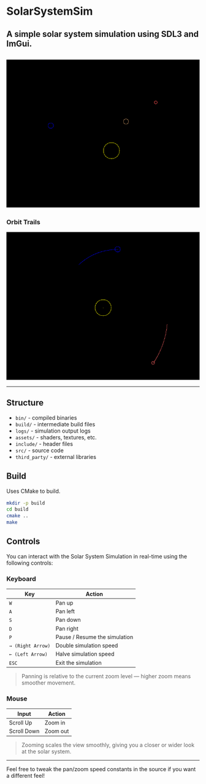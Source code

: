 # SolarSystemSim

A simple solar system simulation using SDL3 and ImGui.
-
![Simulation Preview](assets/preview.png)
-
### Orbit Trails
![Preview_OrbitTrail](assets/preview_oribitTrail.png)

---
## Structure

- `bin/` - compiled binaries
- `build/` - intermediate build files
- `logs/` - simulation output logs
- `assets/` - shaders, textures, etc.
- `include/` - header files
- `src/` - source code
- `third_party/` - external libraries

## Build

Uses CMake to build.

```bash
mkdir -p build
cd build
cmake ..
make
```
## Controls

You can interact with the Solar System Simulation in real-time using the following controls:

### Keyboard

| Key         | Action                         |
|-------------|--------------------------------|
| `W`         | Pan up                         |
| `A`         | Pan left                       |
| `S`         | Pan down                       |
| `D`         | Pan right                      |
| `P`         | Pause / Resume the simulation  |
| `→ (Right Arrow)` | Double simulation speed     |
| `← (Left Arrow)`  | Halve simulation speed      |
| `ESC`       | Exit the simulation            |

> Panning is relative to the current zoom level — higher zoom means smoother movement.

### Mouse

| Input       | Action                         |
|-------------|--------------------------------|
| Scroll Up   | Zoom in                        |
| Scroll Down | Zoom out                       |

> Zooming scales the view smoothly, giving you a closer or wider look at the solar system.

---

Feel free to tweak the pan/zoom speed constants in the source if you want a different feel!
